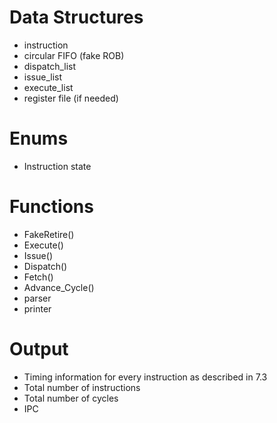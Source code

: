 # Data Structures
- instruction
- circular FIFO (fake ROB)
- dispatch_list
- issue_list
- execute_list
- register file (if needed)

# Enums
- Instruction state

# Functions
- FakeRetire()
- Execute()
- Issue()
- Dispatch()
- Fetch()
- Advance_Cycle()
- parser
- printer

# Output
- Timing information for every instruction as described in 7.3
- Total number of instructions
- Total number of cycles
- IPC